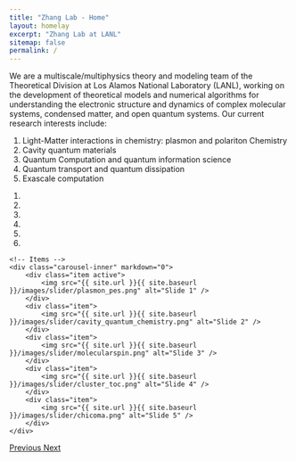```yaml
---
title: "Zhang Lab - Home"
layout: homelay
excerpt: "Zhang Lab at LANL"
sitemap: false
permalink: /
---
```


We are a multiscale/multiphysics theory and modeling team of the Theoretical Division at Los Alamos National Laboratory (LANL),
working on the development of theoretical models and numerical algorithms for understanding the electronic structure
and dynamics of complex molecular systems, condensed matter, and open quantum systems. Our current research interests
include:

1. Light-Matter interactions in chemistry: plasmon and polariton Chemistry
1. Cavity quantum materials
1. Quantum Computation and quantum information science
1. Quantum transport and quantum dissipation
1. Exascale computation



<div markdown="0" id="carousel" class="carousel slide" data-ride="carousel" data-interval="4000" data-pause="hover" >
    <!-- Menu -->
    <ol class="carousel-indicators">
        <li data-target="#carousel" data-slide-to="0" class="active"></li>
        <li data-target="#carousel" data-slide-to="1"></li>
        <li data-target="#carousel" data-slide-to="2"></li>
        <li data-target="#carousel" data-slide-to="3"></li>
        <li data-target="#carousel" data-slide-to="4"></li>
        <li data-target="#carousel" data-slide-to="5"></li>
    </ol>

    <!-- Items -->
    <div class="carousel-inner" markdown="0">
        <div class="item active">
            <img src="{{ site.url }}{{ site.baseurl }}/images/slider/plasmon_pes.png" alt="Slide 1" />
        </div>
        <div class="item">
            <img src="{{ site.url }}{{ site.baseurl }}/images/slider/cavity_quantum_chemistry.png" alt="Slide 2" />
        </div>
        <div class="item">
            <img src="{{ site.url }}{{ site.baseurl }}/images/slider/molecularspin.png" alt="Slide 3" />
        </div>
        <div class="item">
            <img src="{{ site.url }}{{ site.baseurl }}/images/slider/cluster_toc.png" alt="Slide 4" />
        </div>
        <div class="item">
            <img src="{{ site.url }}{{ site.baseurl }}/images/slider/chicoma.png" alt="Slide 5" />
        </div>       
    </div>
  <a class="left carousel-control" href="#carousel" role="button" data-slide="prev">
    <span class="glyphicon glyphicon-chevron-left" aria-hidden="true"></span>
    <span class="sr-only">Previous</span>
  </a>
  <a class="right carousel-control" href="#carousel" role="button" data-slide="next">
    <span class="glyphicon glyphicon-chevron-right" aria-hidden="true"></span>
    <span class="sr-only">Next</span>
  </a>
</div>


<!--
<figure class="fourth">
  <img src="{{ site.url }}{{ site.baseurl }}/images/logopic/Logo_Leiden.jpg" style="width: 210px">
  <img src="{{ site.url }}{{ site.baseurl }}/images/logopic/Logo_Nanofront.jpg" style="width: 110px">
  <img src="{{ site.url }}{{ site.baseurl }}/images/logopic/Logo_NWO.jpg" style="width: 120px">
  <img src="{{ site.url }}{{ site.baseurl }}/images/logopic/Logo_ERC.jpg" style="width: 110px">
</figure>
-->
